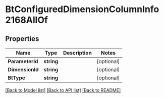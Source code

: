 # BtConfiguredDimensionColumnInfo2168AllOf

## Properties

Name | Type | Description | Notes
------------ | ------------- | ------------- | -------------
**ParameterId** | **string** |  | [optional] 
**DimensionId** | **string** |  | [optional] 
**BtType** | **string** |  | [optional] 

[[Back to Model list]](../README.md#documentation-for-models) [[Back to API list]](../README.md#documentation-for-api-endpoints) [[Back to README]](../README.md)



